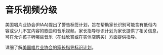# 音乐视频分级

美国唱片业协会(RIAA)提出了警告标签计划，旨在帮助家长识别可能含有低俗内容或少儿不宜内容的歌曲和音乐视频。家长指导标识计划为家长提供了相关信息，可在允许孩子听哪些音乐（在线欣赏或在实体店购买）方面提供指导。

详细了解[美国唱片业协会的家长指导标识计划](http://www.riaa.com/toolsforparents.php?content_selector=parental_advisory)。